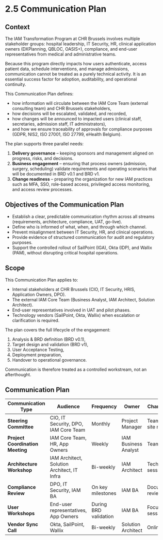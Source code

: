 # 2.5 Communication Plan

## Context
The IAM Transformation Program at CHR Brussels involves multiple stakeholder groups: hospital leadership, IT Security, HR, clinical application owners (DXPlanning, QBLOC, OASIS+), compliance, and end-user representatives from medical and administrative teams.

Because this program directly impacts how users authenticate, access patient data, schedule interventions, and manage admissions, communication cannot be treated as a purely technical activity. It is an essential success factor for adoption, auditability, and operational continuity.

This Communication Plan defines:
- how information will circulate between the IAM Core Team (external consulting team) and CHR Brussels stakeholders,
- how decisions will be escalated, validated, and recorded,
- how changes will be announced to impacted users (clinical staff, secretaries, admission staff, IT administrators),
- and how we ensure traceability of approvals for compliance purposes (GDPR, NIS2, ISO 27001, ISO 27799, eHealth Belgium).

The plan supports three parallel needs:
1. **Delivery governance** – keeping sponsors and management aligned on progress, risks, and decisions.
2. **Business engagement** – ensuring that process owners (admission, surgery, scheduling) validate requirements and operating scenarios that will be documented in BRD v0.1 and BRD v1.
3. **Change readiness** – preparing the organization for new IAM practices such as MFA, SSO, role-based access, privileged access monitoring, and access review processes.

## Objectives of the Communication Plan
- Establish a clear, predictable communication rhythm across all streams (requirements, architecture, compliance, UAT, go-live).
- Define who is informed of what, when, and through which channel.
- Prevent misalignment between IT Security, HR, and clinical operations.
- Provide evidence of structured communication for audit and regulatory purposes.
- Support the controlled rollout of SailPoint (IGA), Okta (IDP), and Wallix (PAM), without disrupting critical hospital operations.

## Scope
This Communication Plan applies to:
- Internal stakeholders at CHR Brussels (CIO, IT Security, HRIS, Application Owners, DPO).
- The external IAM Core Team (Business Analyst, IAM Architect, Solution Architect).
- End-user representatives involved in UAT and pilot phases.
- Technology vendors (SailPoint, Okta, Wallix) when escalation or clarification is required.

The plan covers the full lifecycle of the engagement:
1. Analysis & BRD definition (BRD v0.1),
2. Target design and validation (BRD v1),
3. User Acceptance Testing,
4. Deployment preparation,
5. Handover to operational governance.

Communication is therefore treated as a controlled workstream, not an afterthought.



## Communication Plan
| Communication Type | Audience | Frequency | Owner | Channel / Tool |
|---------------------|-----------|------------|--------|----------------|
| **Steering Committee** | CIO, IT Security, DPO, IAM Core Team | Monthly | Project Manager | Teams / On-site meeting |
| **Project Coordination Meeting** | IAM Core Team, HR, App Owners | Weekly | IAM Business Analyst | Teams |
| **Architecture Workshop** | IAM Architect, Solution Architect, IT Infra | Bi-weekly | IAM Architect | Technical sessions |
| **Compliance Review** | DPO, IT Security, IAM BA | On key milestones | IAM BA | Documentation review |
| **User Workshops** | End-user representatives, App Owners | During BRD validation | IAM BA | Focus group sessions |
| **Vendor Sync Call** | Okta, SailPoint, Wallix | Bi-weekly | Solution Architect | Online session |

